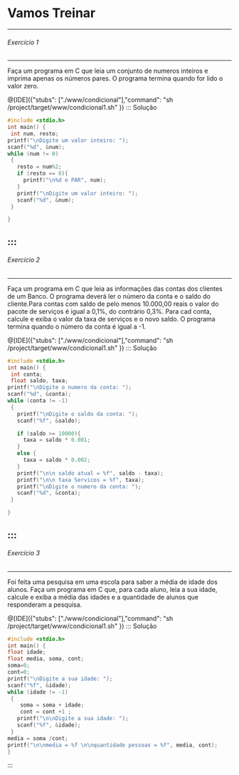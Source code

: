 # Vamos Treinar

----
###### Exercício 1
----
Faça um programa em C que leia um conjunto de numeros inteiros e imprima apenas os números pares. O programa termina quando for lido o valor zero. 

@[IDE]({"stubs": ["./www/condicional"],"command": "sh /project/target/www/condicional1.sh"
})
::: Solução
``` C  
#include <stdio.h>
int main() {
 int num, resto;
printf("\nDigite um valor inteiro: ");
scanf("%d", &num);
while (num != 0)
 {
   resto = num%2;
   if (resto == 0){
     printf("\n%d e PAR", num);
   }
   printf("\nDigite um valor inteiro: ");
   scanf("%d", &num);
 }

}

```
:::
----
###### Exercício 2
----
Faça um programa em C que leia as informações das contas dos clientes de um Banco. O programa deverá ler o número da conta e o saldo do cliente.Para contas com saldo de pelo menos 10.000,00 reais o valor do pacote de serviços é igual a 0,1%, do contrário 0,3%. Para cad conta, calcule e exiba o valor da taxa de serviços e o novo saldo. O programa termina quando o número da conta é igual a -1. 

@[IDE]({"stubs": ["./www/condicional"],"command": "sh /project/target/www/condicional1.sh"
})
::: Solução
``` C  
#include <stdio.h>
int main() {
 int conta;
 float saldo, taxa;
printf("\nDigite o numero da conta: ");
scanf("%d", &conta);
while (conta != -1)
 {
   printf("\nDigite o saldo da conta: ");
   scanf("%f", &saldo);

   if (saldo >= 10000){
     taxa = saldo * 0.001;
   }
   else {
     taxa = saldo * 0.002;
   }
   printf("\n\n saldo atual = %f", saldo - taxa);
   printf("\n\n taxa Servicos = %f", taxa);
   printf("\nDigite o numero da conta: ");
   scanf("%d", &conta);
 }

}

```
:::
----
###### Exercício 3
----
Foi feita uma pesquisa em uma escola para saber a média de idade dos alunos. Faça um programa em C que, para cada aluno, leia a sua idade, calcule e exiba a média das idades e a quantidade de alunos que responderam a pesquisa.



@[IDE]({"stubs": ["./www/condicional"],"command": "sh /project/target/www/condicional1.sh"
})
::: Solução
``` C  
#include <stdio.h>
int main() {
float idade;
float media, soma, cont;
soma=0;
cont=0;
printf("\nDigite a sua idade: ");
scanf("%f", &idade);
while (idade != -1)
 {
    soma = soma + idade;
    cont = cont +1 ;
   printf("\n\nDigite a sua idade: ");
   scanf("%f", &idade);
 }
media = soma /cont;
printf("\n\nmedia = %f \n\nquantidade pessoas = %f", media, cont);
}

```
:::
